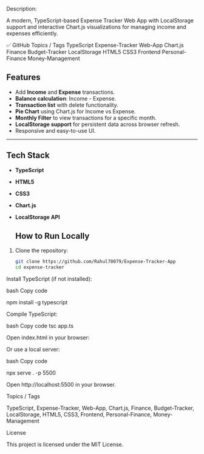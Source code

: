 Description:

A modern, TypeScript-based Expense Tracker Web App with LocalStorage support and interactive Chart.js visualizations for managing income and expenses efficiently.

✅ GitHub Topics / Tags
TypeScript
Expense-Tracker
Web-App
Chart.js
Finance
Budget-Tracker
LocalStorage
HTML5
CSS3
Frontend
Personal-Finance
Money-Management

## Features

- Add **Income** and **Expense** transactions.
- **Balance calculation**: Income - Expense.
- **Transaction list** with delete functionality.
- **Pie Chart** using Chart.js for Income vs Expense.
- **Monthly Filter** to view transactions for a specific month.
- **LocalStorage support** for persistent data across browser refresh.
- Responsive and easy-to-use UI.

---

## Tech Stack

- **TypeScript**
- **HTML5**
- **CSS3**
- **Chart.js**
- **LocalStorage API**

  ## How to Run Locally

1. Clone the repository:
   ```bash
   git clone https://github.com/Rahul70079/Expense-Tracker-App
   cd expense-tracker
Install TypeScript (if not installed):

bash
Copy code

npm install -g typescript

Compile TypeScript:

bash
Copy code
tsc app.ts

Open index.html in your browser:

Or use a local server:

bash
Copy code

npx serve . -p 5500

Open http://localhost:5500 in your browser.

Topics / Tags

TypeScript, Expense-Tracker, Web-App, Chart.js, Finance, Budget-Tracker, LocalStorage, HTML5, CSS3, Frontend, Personal-Finance, Money-Management

License

This project is licensed under the MIT License.

